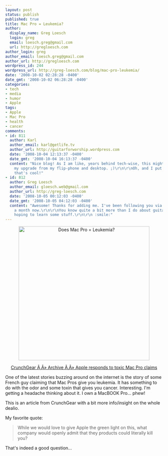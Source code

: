 ```yaml
---
layout: post
status: publish
published: true
title: Mac Pro = Leukemia?
author:
  display_name: Greg Loesch
  login: greg
  email: loesch.greg@gmail.com
  url: http://gregloesch.com
author_login: greg
author_email: loesch.greg@gmail.com
author_url: http://gregloesch.com
wordpress_id: 244
wordpress_url: http://greg-loesch.com/blog/mac-pro-leukemia/
date: '2008-10-02 02:28:28 -0400'
date_gmt: '2008-10-02 06:28:28 -0400'
categories:
- tech
- media
- humor
- Apple
tags:
- Apple
- Mac Pro
- health
- cancer
comments:
- id: 811
  author: Karl
  author_email: karl@getlife.tv
  author_url: http://guitarforworship.wordpress.com
  date: '2008-10-04 12:13:37 -0400'
  date_gmt: '2008-10-04 16:13:37 -0400'
  content: "Nice blog! As I am like, years behind tech-wise, this might actually help
    my upgrade from my flip-phone and desktop. ;)\r\n\r\nOh, and I put you on my blogroll...hope
    that's cool!"
- id: 812
  author: Greg Loesch
  author_email: gloesch.web@gmail.com
  author_url: http://greg-loesch.com
  date: '2008-10-05 00:12:03 -0400'
  date_gmt: '2008-10-05 04:12:03 -0400'
  content: "Awesome! Thanks for adding me. I've been following you via feeds for about
    a month now.\r\n\r\nYou know quite a bit more than I do about guitar... so I'm
    hoping to learn some stuff.\r\n\r\n :smile:"
---
```

<div style="text-align: center;"><img src="http://www.crunchgear.com/wp-content/uploads/2008/10/mac_pro_toxic-1111.jpg" alt="Does Mac Pro = Leukemia?" width="418" height="428" /></div>
<p style="text-align: center;"><a href="http://www.crunchgear.com/2008/10/01/apple-responds-to-toxic-mac-pro-claims/">CrunchGear Ã‚Â» Archive Ã‚Â» Apple responds to toxic Mac Pro claims</a></p>
<p>One of the latest stories buzzing around on the internet is the story of some French guy claiming that Mac Pros give you leukemia. It has something to do with the odor and some toxin that gives you cancer. Interesting. I'm getting a headache thinking about it. I own a MacBOOK Pro... phew!</p>
<p>This is an article from CrunchGear with a bit more info/insight on the whole dealio.</p>
<p>My favorite quote:</p>
<blockquote><p><span>While we would love to give Apple the green light on this, what company would openly admit that they products could literally kill you?</span></p></blockquote>
<p>That's indeed a good question...</p>
